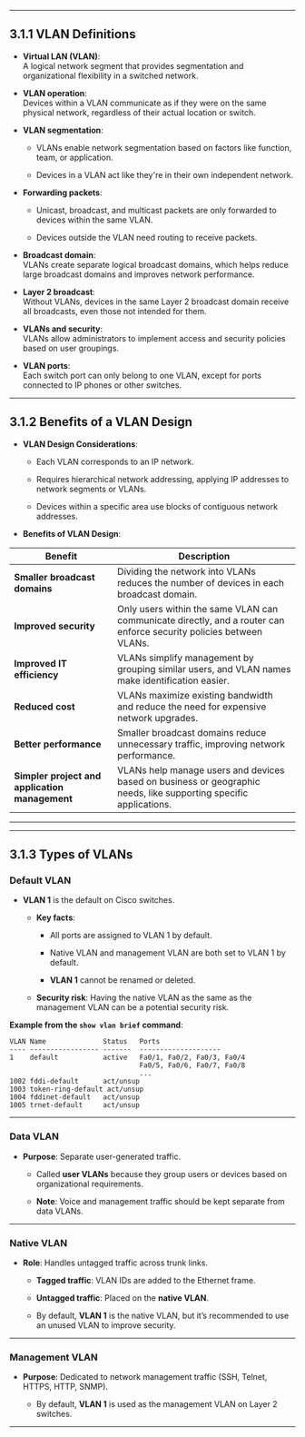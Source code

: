 
---

## 3.1.1 VLAN Definitions

- **Virtual LAN (VLAN)**:  
    A logical network segment that provides segmentation and organizational flexibility in a switched network.
    
- **VLAN operation**:  
    Devices within a VLAN communicate as if they were on the same physical network, regardless of their actual location or switch.
    
- **VLAN segmentation**:
    
    - VLANs enable network segmentation based on factors like function, team, or application.
        
    - Devices in a VLAN act like they're in their own independent network.
        
- **Forwarding packets**:
    
    - Unicast, broadcast, and multicast packets are only forwarded to devices within the same VLAN.
        
    - Devices outside the VLAN need routing to receive packets.
        
- **Broadcast domain**:  
    VLANs create separate logical broadcast domains, which helps reduce large broadcast domains and improves network performance.
    
- **Layer 2 broadcast**:  
    Without VLANs, devices in the same Layer 2 broadcast domain receive all broadcasts, even those not intended for them.
    
- **VLANs and security**:  
    VLANs allow administrators to implement access and security policies based on user groupings.
    
- **VLAN ports**:  
    Each switch port can only belong to one VLAN, except for ports connected to IP phones or other switches.
    

---


## 3.1.2 Benefits of a VLAN Design

- **VLAN Design Considerations**:
    
    - Each VLAN corresponds to an IP network.
        
    - Requires hierarchical network addressing, applying IP addresses to network segments or VLANs.
        
    - Devices within a specific area use blocks of contiguous network addresses.
        
- **Benefits of VLAN Design**:
    

| Benefit                                        | Description                                                                                                         |
| ---------------------------------------------- | ------------------------------------------------------------------------------------------------------------------- |
| **Smaller broadcast domains**                  | Dividing the network into VLANs reduces the number of devices in each broadcast domain.                             |
| **Improved security**                          | Only users within the same VLAN can communicate directly, and a router can enforce security policies between VLANs. |
| **Improved IT efficiency**                     | VLANs simplify management by grouping similar users, and VLAN names make identification easier.                     |
| **Reduced cost**                               | VLANs maximize existing bandwidth and reduce the need for expensive network upgrades.                               |
| **Better performance**                         | Smaller broadcast domains reduce unnecessary traffic, improving network performance.                                |
| **Simpler project and application management** | VLANs help manage users and devices based on business or geographic needs, like supporting specific applications.   |

---
---

## 3.1.3 Types of VLANs

### **Default VLAN**

- **VLAN 1** is the default on Cisco switches.
    
    - **Key facts**:
        
        - All ports are assigned to VLAN 1 by default.
            
        - Native VLAN and management VLAN are both set to VLAN 1 by default.
            
        - **VLAN 1** cannot be renamed or deleted.
            
    - **Security risk**: Having the native VLAN as the same as the management VLAN can be a potential security risk.
        

**Example from the `show vlan brief` command**:

```
VLAN Name              Status   Ports
---- ----------------- -------  --------------------
1    default           active   Fa0/1, Fa0/2, Fa0/3, Fa0/4
                                Fa0/5, Fa0/6, Fa0/7, Fa0/8
                                ...
1002 fddi-default      act/unsup
1003 token-ring-default act/unsup
1004 fddinet-default   act/unsup
1005 trnet-default     act/unsup
```

---

### **Data VLAN**

- **Purpose**: Separate user-generated traffic.
    
    - Called **user VLANs** because they group users or devices based on organizational requirements.
        
    - **Note**: Voice and management traffic should be kept separate from data VLANs.
        

---

### **Native VLAN**

- **Role**: Handles untagged traffic across trunk links.
    
    - **Tagged traffic**: VLAN IDs are added to the Ethernet frame.
        
    - **Untagged traffic**: Placed on the **native VLAN**.
        
    - By default, **VLAN 1** is the native VLAN, but it’s recommended to use an unused VLAN to improve security.
        

---

### **Management VLAN**

- **Purpose**: Dedicated to network management traffic (SSH, Telnet, HTTPS, HTTP, SNMP).
    
    - By default, **VLAN 1** is used as the management VLAN on Layer 2 switches.
        

---
